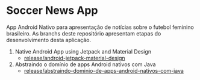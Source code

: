 # Soccer News App

App Android Nativo para apresentação de notícias sobre o futebol feminino brasileiro. As branchs deste repositório apresentam etapas do desenvolvimento desta aplicação.

1. Native Android App using Jetpack and Material Design
    - [release/android-jetpack-material-design](https://github.com/Dojak220/soccer-news-app/tree/release/android-jetpack-material-design)
2. Abstraindo o domínio de apps Android nativos com Java
    - [release/abstraindo-dominio-de-apps-android-nativos-com-java](https://github.com/Dojak220/soccer-news-app/tree/release/abstraindo-dominio-de-apps-android-nativos-com-java)
